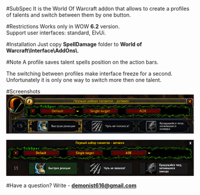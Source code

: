 #SubSpec
It is the World Of Warcraft addon that allows to create a profiles of talents and switch between them by one button.

#Restrictions
Works only in WOW **6.2** version.   
Support user interfaces: standard, ElvUi.

#Installation
Just copy **SpellDamage** folder to **World of Warcraft\\Interface\\AddOns\\**.


#Note
A profile saves talent spells position on the action bars.

The switching between profiles make interface freeze for a second.  
Unfortunately it is only one way to switch more then one talent.


#Screenshots
![_image not found_](screenshots/Standard.jpg)

![_image not found_](screenshots/ElvUI.jpg)


#Have a question?
Write - **demonist616@gmail.com**